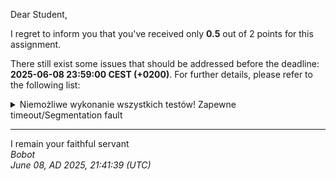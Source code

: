 Dear Student,

I regret to inform you that you've received only **0.5** out of 2 points for this assignment.

There still exist some issues that should be addressed before the deadline: **2025-06-08 23:59:00 CEST (+0200)**. For further details, please refer to the following list:

<details><summary>Niemożliwe wykonanie wszystkich testów! Zapewne timeout/Segmentation fault</summary>defaultConstructor_sizeOfEmptyContainerIsZero:OK<br>pushBack_sizeOfContainerIncreaseAfterCallingPushBack:OK<br>arrayIndexingOperator_testsInTheSamePositionsAsPushed:OK<br>arrayIndexingOperator_throwingExceptionWhenOutOfRange:OK<br>copyConstructor_textsDeeplyCopied:FAIL<br>assignmentOperator_copyingContainerDeeply:OK<br>assignmentOperator_assignmentCascadeAtOnceExpectingDeepCopyMultipleTimesEvenWithItselve:FAIL<br>assignmentOperator_movingTextFromAnotherContainer:OK<br>addOperator_expectReturningContainerContainingAllElementsFromAddedContainers:FAIL<br>bitAndOperator_expectReturningContainerContainingMergedTextsFromCorrespondingPositionsAddedContainers:OK<br>antytest1:FAIL<br>antytest2:FAIL<br>antytest3:FAIL<br>antytest4:FAIL<br>antytest5:FAIL<br>antytest6:FAIL<br>antytest7:FAIL<br>antytest8:FAIL<br>antytest9:FAIL<br>antytest10:FAIL<br>Za&nbsp;karę&nbsp;od&nbsp;ilości&nbsp;przechodzących&nbsp;testów&nbsp;odejmuje&nbsp;punkty!</details>

-----------
I remain your faithful servant\
_Bobot_\
_June 08, AD 2025, 21:41:39 (UTC)_
